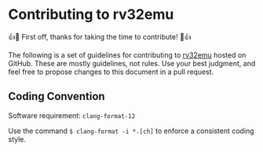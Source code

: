 # Contributing to rv32emu

:+1::tada: First off, thanks for taking the time to contribute! :tada::+1:

The following is a set of guidelines for contributing to [rv32emu](https://github.com/sysprog21/rv32emu)
hosted on GitHub. These are mostly guidelines, not rules. Use your best
judgment, and feel free to propose changes to this document in a pull request.

## Coding Convention

Software requirement: `clang-format-12`

Use the command `$ clang-format -i *.[ch]` to enforce a consistent coding style.
